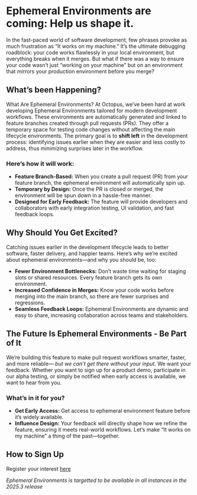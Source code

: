 
# Ephemeral Environments are coming: Help us shape it.

In the fast-paced world of software development, few phrases provoke as much frustration as “It works on my machine.” It’s the ultimate debugging roadblock: your code works flawlessly in your local environment, but everything breaks when it merges. But what if there was a way to ensure your code wasn’t just “working on your machine” but on an environment that mirrors your production environment before you merge?

## What’s been Happening?
What Are Ephemeral Environments? At Octopus, we’ve been hard at work developing Ephemeral Environments tailored for modern development workflows. These environments are automatically generated and linked to feature branches created through pull requests (PRs). They offer a temporary space for testing code changes without affecting the main lifecycle environments. 
The primary goal is to **shift left** in the development process: identifying issues earlier when they are easier and less costly to address, thus minimizing surprises later in the workflow. 
### Here’s how it will work:
- **Feature Branch-Based:** When you create a pull request (PR) from your feature branch, the ephemeral environment will automatically spin up.
- **Temporary by Design:** Once the PR is closed or merged, the environment will be spun down in a hassle-free manner.
- **Designed for Early Feedback:** The feature will provide developers and collaborators with early integration testing, UI validation, and fast feedback loops.

## Why Should You Get Excited?
Catching issues earlier in the development lifecycle leads to better software, faster delivery, and happier teams. Here’s why we’re excited about ephemeral environments—and why you should be, too:
- **Fewer Environment Bottlenecks:** Don’t waste time waiting for staging slots or shared resources. Every feature branch gets its own environment.
- **Increased Confidence in Merges:** Know your code works before merging into the main branch, so there are fewer surprises and regressions.
- **Seamless Feedback Loops:** Ephemeral Environments are dynamic and easy to share, increasing collaboration across teams and stakeholders.

## The Future Is Ephemeral Environments - Be Part of It
We’re building this feature to make pull request workflows smarter, faster, and more reliable— *but we can’t get there without your input.*
We want your feedback. Whether you want to sign up for a product demo, participate in our alpha testing, or simply be notified when early access is available, we want to hear from you.
### What’s in it for you?
- **Get Early Access:** Get access to ephemeral environment feature before it’s widely available.
- **Influence Design:** Your feedback will directly shape how we refine the feature, ensuring it meets real-world workflows.
Let’s make “It works on my machine” a thing of the past—together.

## How to Sign Up
Register your interest [here](https://admin.typeform.com/form/ZOia9Aje/create?block=9ded49c0-1887-400a-a9ba-5e2ae8aab68d)

*Ephemeral Environments is targetted to be available in all instances in the 2025.3 release* 
